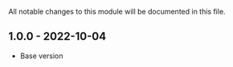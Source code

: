 
All notable changes to this module will be documented in this file.

## 1.0.0 - 2022-10-04

- Base version
